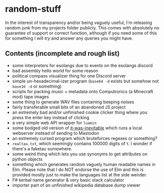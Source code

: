 # random-stuff

In the interest of transparency and/or being vaguely useful, I'm releasing random junk from my projects folder publicly.
This comes with absolutely no guarantee of support or correct function, although if you need some of this for something I will *try* and answer any queries you might have.

## Contents (incomplete and rough list)

* some interpreters for esolangs due to events on the esolangs discord
* bad assembly hello world for some reason
* political compass visualizer thing for one Discord server
* simple un-hexadecimal-izer program (`base64 -d` exists but somehow not `base16 -d` or something)
* scripts for packing music + metadata onto Computronics (a Minecraft mod) tape images
* some thing to generate WAV files containing beeping noises
* fairly transferable small bits of an abandoned JS project
* an extremely bad and/or unfinished cookie clicker thing where you press the enter key instead of clicking
* a very simple web API wrapper for `luamin`
* some bodged old version of [it-was-inevitable](https://github.com/BenLubar/it_was_inevitable) which runs a local webserver instead of sending to Mastodon
* an extremely cursed program which bruteforces regexes or something?
* `realtau.txt`, which seemingly contains 100000 digits of τ. I wonder if there's a faketau somewhere.
* some weird thing which lets you use synonyms to get attributes on python objects
* something which generates random vaguely human readable names in Elm. Please note that I do NOT endorse the use of Elm and this is provided mostly just to make the languages list at the side weirder.
* F# kerbal name generator & very basic stack calculator
* importer part of an unfinished wikipedia database dump viewer